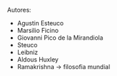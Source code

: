 Autores:
- Agustin Esteuco
- Marsilio Ficino
- Giovanni Pico de la Mirandiola
- Steuco
- Leibniz
- Aldous Huxley
- Ramakrishna -> filosofia mundial